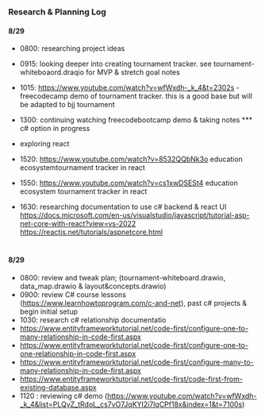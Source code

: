 ### Research & Planning Log
#### 8/29
* 0800: researching project ideas
* 0915: looking deeper into creating tournament tracker.  see tournament-whiteboaord.draqio for MVP & stretch goal notes
* 1015: https://www.youtube.com/watch?v=wfWxdh-_k_4&t=2302s - freecodecamp demo of tournament tracker. this is a good base but will be adapted to bjj tournament
* 1300: continuing watching freecodebootcamp demo & taking notes
*** c# option in progress

* exploring react
* 1520: https://www.youtube.com/watch?v=8532QQbNk3o  education ecosystemtournament tracker in react
* 1550: https://www.youtube.com/watch?v=cs1xwDSESt4  education ecosystem tournament tracker in react

* 1630: researching documentation to use c# backend & react UI
https://docs.microsoft.com/en-us/visualstudio/javascript/tutorial-asp-net-core-with-react?view=vs-2022
https://reactjs.net/tutorials/aspnetcore.html
#
#### 8/29
* 0800: review and tweak plan; (tournament-whiteboard.drawio, data_map.drawio & layout&concepts.drawio)
* 0900: review C# course lessons (https://www.learnhowtoprogram.com/c-and-net), past c# projects & begin initial setup
* 1030: research c# relationship documentatio
* https://www.entityframeworktutorial.net/code-first/configure-one-to-many-relationship-in-code-first.aspx
* https://www.entityframeworktutorial.net/code-first/configure-one-to-one-relationship-in-code-first.aspx
* https://www.entityframeworktutorial.net/code-first/configure-many-to-many-relationship-in-code-first.aspx
* https://www.entityframeworktutorial.net/code-first/code-first-from-existing-database.aspx
* 1120 : reviewing c# demo (https://www.youtube.com/watch?v=wfWxdh-_k_4&list=PLQyZ_tRdoL_cs7vO7JqKYI2i7lqCPf18x&index=1&t=7100s)